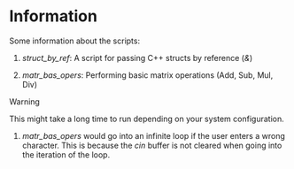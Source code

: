 # Information

Some information about the scripts: 

1. *struct_by_ref*: A script for passing C++ structs by reference (*&*)

2. *matr_bas_opers*: Performing basic matrix operations (Add, Sub, Mul, Div)



> [!WARNING]
> This might take a long time to run depending on your system configuration. 


1. *matr_bas_opers* would go into an infinite loop if the user enters a wrong character. This is because the *cin* buffer is not cleared when going into the iteration of the loop.  
